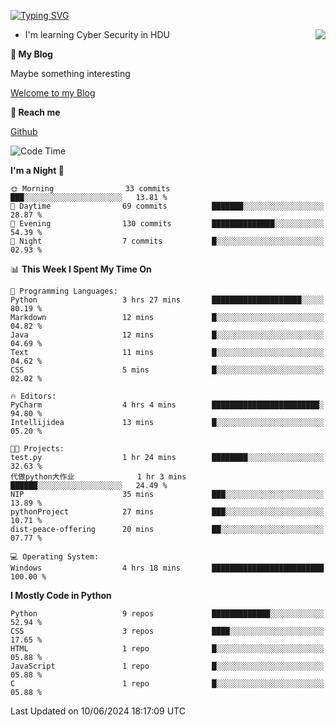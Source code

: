 [![Typing SVG](https://readme-typing-svg.herokuapp.com?font=Fira+Code&pause=1000&random=false&width=450&height=60&lines=Hello+%F0%9F%91%8B%F0%9F%8F%BB;I'm+JBNRZ)](https://git.io/typing-svg)

<a href="#">
  <img align="right" src="https://github-readme-stats.vercel.app/api?username=JBNRZ&show_icons=true&bg_color=15,f2f7fd,E0EAFC" />
</a>

- I'm learning Cyber Security in HDU

 **🌱 My Blog**

Maybe something interesting

[Welcome to my Blog](https://jbnrz.com.cn/)

 **💬 Reach me** 

[Github](https://github.com/JBNRZ)


<!--START_SECTION:waka-->
![Code Time](http://img.shields.io/badge/Code%20Time-530%20hrs%206%20mins-blue)

**I'm a Night 🦉** 

```text
🌞 Morning                33 commits          ███░░░░░░░░░░░░░░░░░░░░░░   13.81 % 
🌆 Daytime                69 commits          ███████░░░░░░░░░░░░░░░░░░   28.87 % 
🌃 Evening                130 commits         ██████████████░░░░░░░░░░░   54.39 % 
🌙 Night                  7 commits           █░░░░░░░░░░░░░░░░░░░░░░░░   02.93 % 
```


📊 **This Week I Spent My Time On** 

```text
💬 Programming Languages: 
Python                   3 hrs 27 mins       ████████████████████░░░░░   80.19 % 
Markdown                 12 mins             █░░░░░░░░░░░░░░░░░░░░░░░░   04.82 % 
Java                     12 mins             █░░░░░░░░░░░░░░░░░░░░░░░░   04.69 % 
Text                     11 mins             █░░░░░░░░░░░░░░░░░░░░░░░░   04.62 % 
CSS                      5 mins              █░░░░░░░░░░░░░░░░░░░░░░░░   02.02 % 

🔥 Editors: 
PyCharm                  4 hrs 4 mins        ████████████████████████░   94.80 % 
Intellijidea             13 mins             █░░░░░░░░░░░░░░░░░░░░░░░░   05.20 % 

🐱‍💻 Projects: 
test.py                  1 hr 24 mins        ████████░░░░░░░░░░░░░░░░░   32.63 % 
代做python大作业              1 hr 3 mins         ██████░░░░░░░░░░░░░░░░░░░   24.49 % 
NIP                      35 mins             ███░░░░░░░░░░░░░░░░░░░░░░   13.89 % 
pythonProject            27 mins             ███░░░░░░░░░░░░░░░░░░░░░░   10.71 % 
dist-peace-offering      20 mins             ██░░░░░░░░░░░░░░░░░░░░░░░   07.77 % 

💻 Operating System: 
Windows                  4 hrs 18 mins       █████████████████████████   100.00 % 
```

**I Mostly Code in Python** 

```text
Python                   9 repos             █████████████░░░░░░░░░░░░   52.94 % 
CSS                      3 repos             ████░░░░░░░░░░░░░░░░░░░░░   17.65 % 
HTML                     1 repo              █░░░░░░░░░░░░░░░░░░░░░░░░   05.88 % 
JavaScript               1 repo              █░░░░░░░░░░░░░░░░░░░░░░░░   05.88 % 
C                        1 repo              █░░░░░░░░░░░░░░░░░░░░░░░░   05.88 % 
```




 Last Updated on 10/06/2024 18:17:09 UTC
<!--END_SECTION:waka-->
